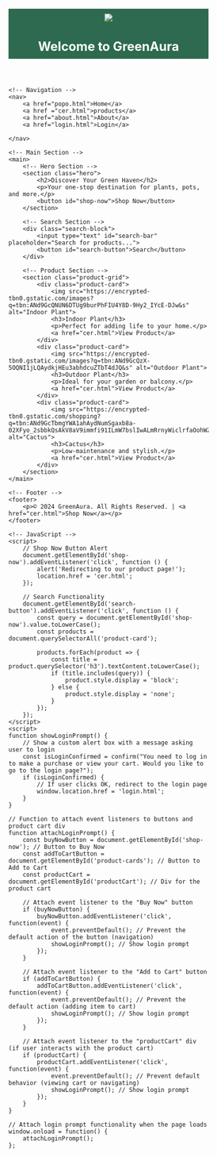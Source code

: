 
<!DOCTYPE html>
<html lang="en">
<head>
    <meta charset="UTF-8">
    <meta name="viewport" content="width=device-width, initial-scale=1.0">
    <title>GreenAura Shopping</title>
    <style>
        /* Global Reset */
        * {
            margin: 0;
            padding: 0;
            box-sizing: border-box;
        }

        /* Body Styling */
        body {
            font-family: 'Arial', sans-serif;
            line-height: 1.6;
            color: #333;
            background: #f4f4f4;
            margin: 0;
            padding: 0;
        }

        /* Header Section */
        header {
            background: #2d6a4f;
            color: white;
            padding: 10px 20px;
            text-align: center;
        }

        header h1 {
            font-size: 1.8em;
        }

        nav {
            display: flex;
            justify-content: center;
            background: #1b4332;
            padding: 10px;
        }

        nav a {
            color: white;
            text-decoration: none;
            margin: 0 15px;
            font-size: 1.1em;
        }

        nav a:hover {
            text-decoration: underline;
        }

        /* Main Section */
        main {
            max-width: 960px;
            margin: 20px auto;
            padding: 10px;
        }

        .hero {
            background: #95d5b2;
            text-align: center;
            padding: 20px;
            border-radius: 10px;
            margin-bottom: 20px;
        }

        .hero h2 {
            font-size: 1.8em;
            margin-bottom: 10px;
        }

        .hero p {
            margin-bottom: 15px;
            font-size: 1.2em;
        }

        .hero button {
            padding: 10px 20px;
            font-size: 1em;
            background: #1b4332;
            color: white;
            border: none;
            border-radius: 5px;
            cursor: pointer;
        }

        .hero button:hover {
            background: #081c15;
        }

        /* Search Section */
        .search-block {
            margin: 20px 0;
            text-align: center;
        }

        .search-block input {
            padding: 10px;
            font-size: 1em;
            width: 70%;
            max-width: 500px;
            border: 1px solid #ccc;
            border-radius: 5px;
        }

        .search-block button {
            padding: 10px 20px;
            background: #2d6a4f;
            color: white;
            border: none;
            font-size: 1em;
            border-radius: 5px;
            cursor: pointer;
        }

        .search-block button:hover {
            background: #1b4332;
        }

        /* Product Grid */
        .product-grid {
            display: grid;
            grid-template-columns: repeat(auto-fit, minmax(150px, 1fr));
            gap: 15px;
        }

        .product-card {
            background: white;
            border: 1px solid #ddd;
            border-radius: 5px;
            overflow: hidden;
            text-align: center;
            box-shadow: 0 2px 5px rgba(0, 0, 0, 0.1);
        }

        .product-card img {
            width: 100%;
            height: 150px;
            object-fit: cover;
        }

        .product-card h3 {
            font-size: 1.2em;
            margin: 10px 0;
        }

        .product-card p {
            font-size: 0.9em;
            margin: 5px 10px;
        }

        .product-card a {
            display: block;
            padding: 10px;
            background: #2d6a4f;
            color: white;
            text-decoration: none;
            border-radius: 0 0 5px 5px;
        }

        .product-card a:hover {
            background: #1b4332;
        }

        /* Footer Section */
        footer {
            background: #2d6a4f;
            color: white;
            text-align: center;
            padding: 10px 20px;
            margin-top: 20px;
        }

        footer p {
            font-size: 0.9em;
        }

        footer a {
            color: #f39c12;
            text-decoration: none;
        }

        footer a:hover {
            text-decoration: underline;
        }

        /* Responsive Design */
        @media (max-width: 768px) {
            header h1 {
                font-size: 1.5em;
            }

            .hero h2 {
                font-size: 1.5em;
            }

            nav a {
                font-size: 0.9em;
                margin: 0 8px;
            }
        }
        /* Responsive Design */
@
}
    </style>
</head>
<body>
    <!-- Header -->
    <header>
        <div class="logo">
            <img src="galogo1.jpg"  /> </div>
        <h1>Welcome to GreenAura</h1>
    </header>

    <!-- Navigation -->
    <nav>
        <a href="popo.html">Home</a>
        <a href ="cer.html">products</a>
        <a href="about.html">About</a>
        <a href="login.html">Login</a>
      
    </nav>

    <!-- Main Section -->
    <main>
        <!-- Hero Section -->
        <section class="hero">
            <h2>Discover Your Green Haven</h2>
            <p>Your one-stop destination for plants, pots, and more.</p>
            <button id="shop-now">Shop Now</button>
        </section>

        <!-- Search Section -->
        <div class="search-block">
            <input type="text" id="search-bar" placeholder="Search for products...">
            <button id="search-button">Search</button>
        </div>

        <!-- Product Section -->
        <section class="product-grid">
            <div class="product-card">
                <img src="https://encrypted-tbn0.gstatic.com/images?q=tbn:ANd9GcQNUN6DTUg9burPhFIU4Y8D-9Hy2_IYcE-DJw&s" alt="Indoor Plant">
                <h3>Indoor Plant</h3>
                <p>Perfect for adding life to your home.</p>
                <a href="cer.html">View Product</a>
            </div>
            <div class="product-card">
                <img src="https://encrypted-tbn0.gstatic.com/images?q=tbn:ANd9GcQzX-5OQNI1jLQAydkjHEu3abhdcuZTbT4dJQ&s" alt="Outdoor Plant">
                <h3>Outdoor Plant</h3>
                <p>Ideal for your garden or balcony.</p>
                <a href="cer.html">View Product</a>
            </div>
            <div class="product-card">
                <img src="https://encrypted-tbn0.gstatic.com/shopping?q=tbn:ANd9GcTbmgYWA1ahAydNumSgaxb8a-02XFyo_2sbbkQsAkV8aV9immfi91ILmW7bslIwALmRrnyWiclrfaOohWZp9vg5_lbJq0v6nqU1GkMza2m6" alt="Cactus">
                <h3>Cactus</h3>
                <p>Low-maintenance and stylish.</p>
                <a href="cer.html">View Product</a>
            </div>
        </section>
    </main>

    <!-- Footer -->
    <footer>
        <p>© 2024 GreenAura. All Rights Reserved. | <a href="cer.html">Shop Now</a></p>
    </footer>

    <!-- JavaScript -->
    <script>
        // Shop Now Button Alert
        document.getElementById('shop-now').addEventListener('click', function () {
            alert('Redirecting to our product page!');
            location.href = 'cer.html';
        });

        // Search Functionality
        document.getElementById('search-button').addEventListener('click', function () {
            const query = document.getElementById('shop-now').value.toLowerCase();
            const products = document.querySelectorAll('product-card');

            products.forEach(product => {
                const title = product.querySelector('h3').textContent.toLowerCase();
                if (title.includes(query)) {
                    product.style.display = 'block';
                } else {
                    product.style.display = 'none';
                }
            });
        });
    </script>
    <script>
    function showLoginPrompt() {
        // Show a custom alert box with a message asking user to login
        const isLoginConfirmed = confirm("You need to log in to make a purchase or view your cart. Would you like to go to the login page?");
        if (isLoginConfirmed) {
            // If user clicks OK, redirect to the login page
            window.location.href = 'login.html';
        }
    }

    // Function to attach event listeners to buttons and product cart div
    function attachLoginPrompt() {
        const buyNowButton = document.getElementById('shop-now'); // Button to Buy Now
        const addToCartButton = document.getElementById('product-cards'); // Button to Add to Cart
        const productCart = document.getElementById('productCart'); // Div for the product cart

        // Attach event listener to the "Buy Now" button
        if (buyNowButton) {
            buyNowButton.addEventListener('click', function(event) {
                event.preventDefault(); // Prevent the default action of the button (navigation)
                showLoginPrompt(); // Show login prompt
            });
        }

        // Attach event listener to the "Add to Cart" button
        if (addToCartButton) {
            addToCartButton.addEventListener('click', function(event) {
                event.preventDefault(); // Prevent the default action (adding item to cart)
                showLoginPrompt(); // Show login prompt
            });
        }

        // Attach event listener to the "productCart" div (if user interacts with the product cart)
        if (productCart) {
            productCart.addEventListener('click', function(event) {
                event.preventDefault(); // Prevent default behavior (viewing cart or navigating)
                showLoginPrompt(); // Show login prompt
            });
        }
    }

    // Attach login prompt functionality when the page loads
    window.onload = function() {
        attachLoginPrompt();
    };
</script>
    
</body>
</html>
